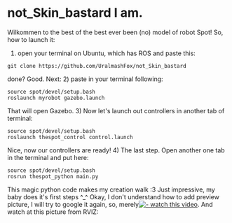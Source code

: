 # not_Skin_bastard I am.
Wilkommen to the best of the best ever been (no) model of robot Spot!
So, how to launch it: 
1) open your terminal on Ubuntu, which has ROS and paste this:
```
git clone https://github.com/UralmashFox/not_Skin_bastard

```
done? Good. Next:
2) paste in your terminal following:
```
source spot/devel/setup.bash
roslaunch myrobot gazebo.launch 

```
That will open Gazebo.
3) Now let's launch out controllers in another tab of terminal:
```
source spot/devel/setup.bash
roslaunch thespot_control control.launch

```
Nice, now our controllers are ready!
4) The last step. Open another one tab in the terminal and put here:
```
source spot/devel/setup.bash
rosrun thespot_python main.py

```
This magic python code makes my creation walk :3 Just impressive, my baby does it's first steps ^_^
Okay, I don't understand how to add preview picture, I will try to google it again, so, merely[![ - watch this video](//https://www.youtube.com/watch?v=AuIdL_nDsck&feature=youtu.be/maxresdefault.jpg)](https://www.youtube.com/watch?v=AuIdL_nDsck&feature=youtu.be).
And watch at this picture from RVIZ:


